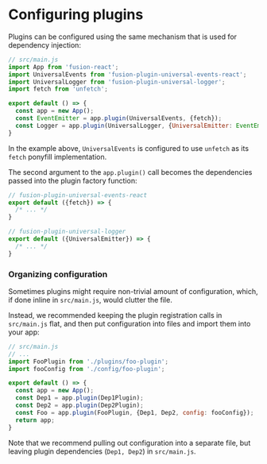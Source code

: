 # Configuring plugins

Plugins can be configured using the same mechanism that is used for dependency injection:

```js
// src/main.js
import App from 'fusion-react';
import UniversalEvents from 'fusion-plugin-universal-events-react';
import UniversalLogger from 'fusion-plugin-universal-logger';
import fetch from 'unfetch';

export default () => {
  const app = new App();
  const EventEmitter = app.plugin(UniversalEvents, {fetch});
  const Logger = app.plugin(UniversalLogger, {UniversalEmitter: EventEmitter});
}
```

In the example above, `UniversalEvents` is configured to use `unfetch` as its `fetch` ponyfill implementation.

The second argument to the `app.plugin()` call becomes the dependencies passed into the plugin factory function:

```js
// fusion-plugin-universal-events-react
export default ({fetch}) => {
  /* ... */
}

// fusion-plugin-universal-logger
export default ({UniversalEmitter}) => {
  /* ... */
}
```

### Organizing configuration

Sometimes plugins might require non-trivial amount of configuration, which, if done inline in `src/main.js`, would clutter the file.

Instead, we recommended keeping the plugin registration calls in `src/main.js` flat, and then put configuration into files and import them into your app:

```js
// src/main.js
// ...
import FooPlugin from './plugins/foo-plugin';
import fooConfig from './config/foo-plugin';

export default () => {
  const app = new App();
  const Dep1 = app.plugin(Dep1Plugin);
  const Dep2 = app.plugin(Dep2Plugin);
  const Foo = app.plugin(FooPlugin, {Dep1, Dep2, config: fooConfig});
  return app;
}
```

Note that we recommend pulling out configuration into a separate file, but leaving plugin dependencies (`Dep1, Dep2`) in `src/main.js`.
